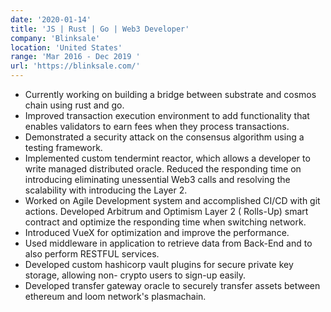 ```yaml
---
date: '2020-01-14'
title: 'JS | Rust | Go | Web3 Developer'
company: 'Blinksale'
location: 'United States'
range: 'Mar 2016 - Dec 2019 '
url: 'https://blinksale.com/'
---
```


- Currently working on building a bridge between substrate and cosmos chain using rust and go. 
- Improved transaction execution environment to add functionality that enables validators to earn fees when they process transactions. 
- Demonstrated a security attack on the consensus algorithm using a testing framework. 
- Implemented custom tendermint reactor, which allows a developer to write managed distributed oracle. Reduced the responding time on introducing eliminating unessential Web3 calls and resolving the scalability with introducing the Layer 2. 
- Worked on Agile Development system and accomplished CI/CD with git actions. Developed Arbitrum and Optimism Layer 2 ( Rolls-Up) smart contract and optimize the responding time when switching network. 
- Introduced VueX for optimization and improve the performance. 
- Used middleware in application to retrieve data from Back-End and to also perform RESTFUL services. 
- Developed custom hashicorp vault plugins for secure private key storage, allowing non- crypto users to sign-up easily. 
- Developed transfer gateway oracle to securely transfer assets between ethereum and loom network's plasmachain.